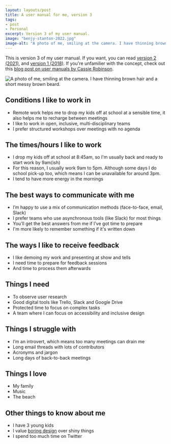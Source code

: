 ```yaml
---
layout: layouts/post
title: A user manual for me, version 3
tags:
- post
- Personal
excerpt: Version 3 of my user manual.
image: "benjy-stanton-2022.jpg"
image-alt: "A photo of me, smiling at the camera. I have thinning brown hair and a short messy brown beard."
---
```


This is version 3 of my user manual. If you want, you can read [version 2 (2021)](/blog/a-user-manual-for-me-version-2), and [version 1 (2018)](/blog/a-user-manual-for-me/). If you're unfamilier with the concept, check out this [blog post on user manuals by Cassie Robinson](https://cassierobinson.medium.com/a-user-manual-for-me-d3a851fbc694).

![A photo of me, smiling at the camera. I have thinning brown hair and a short messy brown beard.](/images/benjy-stanton-2022.jpg)

## Conditions I like to work in
- Remote work helps me to drop my kids off at school at a sensible time, it also helps me to recharge between meetings
- I like to work in open, inclusive, multi-disciplinary teams
- I prefer structured workshops over meetings with no agenda

## The times/hours I like to work
- I drop my kids off at school at 8:45am, so I'm usually back and ready to start work by 9am(ish)
- For this reason, I usually work 9am to 5pm. Although some days I do school pick-up too, which means I can be unavailable for around 3pm.
- I tend to have more energy in the mornings

## The best ways to communicate with me
- I’m happy to use a mix of communication methods (face-to-face, email, Slack)
- I prefer teams who use asynchronous tools (like Slack) for most things
- You’ll get the best answers from me if I’ve got time to prepare
- I'm more likely to remember something if it's written down

## The ways I like to receive feedback
- I like demoing my work and presenting at show and tells
- I need time to prepare for feedback sessions
- And time to process them afterwards

## Things I need
- To observe user research
- Good digital tools like Trello, Slack and Google Drive
- Protected time to focus on complex tasks
- A team where I can focus on accessibility and inclusive design

## Things I struggle with
- I’m an introvert, which means too many meetings can drain me
- Long email threads with lots of contributors
- Acronyms and jargon
- Long days of back-to-back meetings

## Things I love
- My family
- Music
- The beach

## Other things to know about me
- I have 3 young kids
- I value [boring design](https://capwatkins.com/blog/the-boring-designer) over shiny things
- I spend too much time on Twitter
